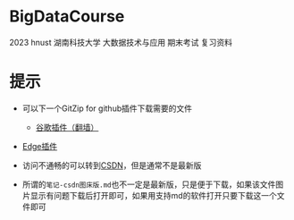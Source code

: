 # BigDataCourse
2023 hnust 湖南科技大学 大数据技术与应用 期末考试 复习资料

# 提示

* 可以下一个GitZip for github插件下载需要的文件

  * [谷歌插件（翻墙）](https://chrome.google.com/webstore/detail/gitzip-for-github/ffabmkklhbepgcgfonabamgnfafbdlkn?hl=zh-CN)
* [Edge插件](https://microsoftedge.microsoft.com/addons/detail/gitzip-for-github/nlgkiabjnbdndgblhcaobimbpifcdkjj?hl=zh-CN)

* 访问不通畅的可以转到[CSDN](http://t.csdn.cn/Pxw5A)，但是通常不是最新版

* 所谓的`笔记-csdn图床版.md`也不一定是最新版，只是便于下载，如果该文件图片显示有问题下载后打开即可，如果用支持md的软件打开只要下载这一个文件即可
